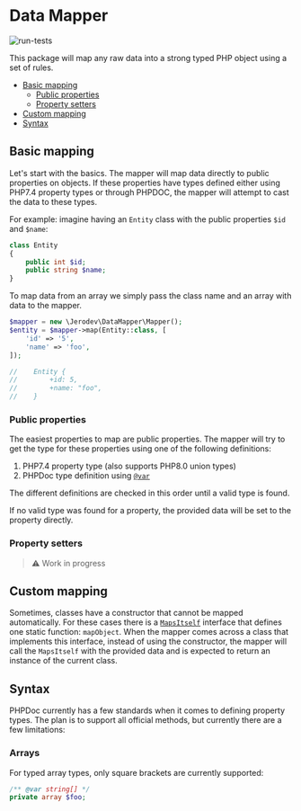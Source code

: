 # Data Mapper
![run-tests](https://github.com/jerodev/data-mapper/workflows/run-tests/badge.svg)

This package will map any raw data into a strong typed PHP object using a set of rules.

- [Basic mapping](#basic-mapping)
  - [Public properties](#public-properties)
  - [Property setters](#property-setters)
- [Custom mapping](#custom-mapping)
- [Syntax](#syntax)

## Basic mapping
Let's start with the basics. The mapper will map data directly to public properties on objects. If these properties have
types defined either using PHP7.4 property types or through PHPDOC, the mapper will attempt to cast the data to these 
types.

For example: imagine having an `Entity` class with the public properties `$id` and `$name`:

```php
class Entity
{
    public int $id;
    public string $name;
}
```

To map data from an array we simply pass the class name and an array with data to the mapper.

```php
$mapper = new \Jerodev\DataMapper\Mapper();
$entity = $mapper->map(Entity::class, [
    'id' => '5',
    'name' => 'foo',
]);

//    Entity {
//        +id: 5,
//        +name: "foo",
//    }
```

### Public properties
The easiest properties to map are public properties. The mapper will try to get the type for these properties using one 
of the following definitions:
1. PHP7.4 property type (also supports PHP8.0 union types)
2. PHPDoc type definition using [`@var`](https://manual.phpdoc.org/HTMLSmartyConverter/HandS/phpDocumentor/tutorial_tags.var.pkg.html)

The different definitions are checked in this order until a valid type is found.

If no valid type was found for a property, the provided data will be set to the property directly.

### Property setters
> :warning: Work in progress

## Custom mapping
Sometimes, classes have a constructor that cannot be mapped automatically. For these cases there is a 
[`MapsItself`](https://github.com/jerodev/data-mapper/blob/master/src/MapsItself.php) interface that defines one 
static function: `mapObject`.
When the mapper comes across a class that implements this interface, instead of using the constructor, the mapper will 
call the `MapsItself` with the provided data and is expected to return an instance of the current class.

## Syntax
PHPDoc currently has a few standards when it comes to defining property types. The plan is to support all official 
methods, but currently there are a few limitations:

### Arrays
For typed array types, only square brackets are currently supported:

```php
/** @var string[] */
private array $foo;
```

